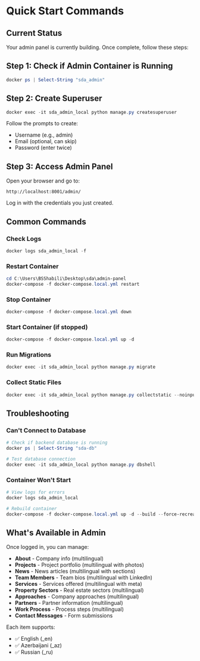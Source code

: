 # Quick Start Commands

## Current Status
Your admin panel is currently building. Once complete, follow these steps:

## Step 1: Check if Admin Container is Running
```powershell
docker ps | Select-String "sda_admin"
```

## Step 2: Create Superuser
```powershell
docker exec -it sda_admin_local python manage.py createsuperuser
```

Follow the prompts to create:
- Username (e.g., admin)
- Email (optional, can skip)
- Password (enter twice)

## Step 3: Access Admin Panel
Open your browser and go to:
```
http://localhost:8001/admin/
```

Log in with the credentials you just created.

## Common Commands

### Check Logs
```powershell
docker logs sda_admin_local -f
```

### Restart Container
```powershell
cd C:\Users\BSShabili\Desktop\sda\admin-panel
docker-compose -f docker-compose.local.yml restart
```

### Stop Container
```powershell
docker-compose -f docker-compose.local.yml down
```

### Start Container (if stopped)
```powershell
docker-compose -f docker-compose.local.yml up -d
```

### Run Migrations
```powershell
docker exec -it sda_admin_local python manage.py migrate
```

### Collect Static Files
```powershell
docker exec -it sda_admin_local python manage.py collectstatic --noinput
```

## Troubleshooting

### Can't Connect to Database
```powershell
# Check if backend database is running
docker ps | Select-String "sda-db"

# Test database connection
docker exec -it sda_admin_local python manage.py dbshell
```

### Container Won't Start
```powershell
# View logs for errors
docker logs sda_admin_local

# Rebuild container
docker-compose -f docker-compose.local.yml up -d --build --force-recreate
```

## What's Available in Admin

Once logged in, you can manage:
- **About** - Company info (multilingual)
- **Projects** - Project portfolio (multilingual with photos)
- **News** - News articles (multilingual with sections)
- **Team Members** - Team bios (multilingual with LinkedIn)
- **Services** - Services offered (multilingual with meta)
- **Property Sectors** - Real estate sectors (multilingual)
- **Approaches** - Company approaches (multilingual)
- **Partners** - Partner information (multilingual)
- **Work Process** - Process steps (multilingual)
- **Contact Messages** - Form submissions

Each item supports:
- ✅ English (_en)
- ✅ Azerbaijani (_az)
- ✅ Russian (_ru)
